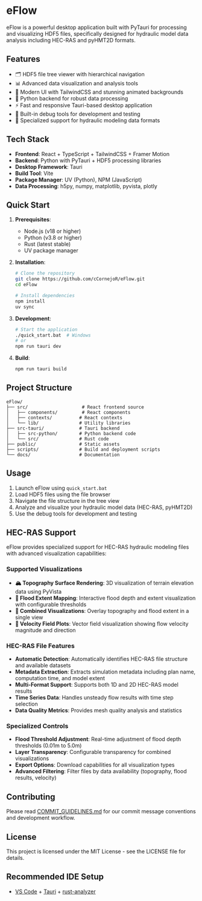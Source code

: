 # eFlow

eFlow is a powerful desktop application built with PyTauri for processing and visualizing HDF5 files, specifically designed for hydraulic model data analysis including HEC-RAS and pyHMT2D formats.

## Features

- 🗂️ HDF5 file tree viewer with hierarchical navigation
- 📊 Advanced data visualization and analysis tools
- 🎨 Modern UI with TailwindCSS and stunning animated backgrounds
- 🐍 Python backend for robust data processing
- ⚡ Fast and responsive Tauri-based desktop application
- 🔧 Built-in debug tools for development and testing
- 🌊 Specialized support for hydraulic modeling data formats

## Tech Stack

- **Frontend**: React + TypeScript + TailwindCSS + Framer Motion
- **Backend**: Python with PyTauri + HDF5 processing libraries
- **Desktop Framework**: Tauri
- **Build Tool**: Vite
- **Package Manager**: UV (Python), NPM (JavaScript)
- **Data Processing**: h5py, numpy, matplotlib, pyvista, plotly

## Quick Start

1. **Prerequisites**:

   - Node.js (v18 or higher)
   - Python (v3.8 or higher)
   - Rust (latest stable)
   - UV package manager

2. **Installation**:

   ```bash
   # Clone the repository
   git clone https://github.com/cCornejoR/eFlow.git
   cd eFlow

   # Install dependencies
   npm install
   uv sync
   ```

3. **Development**:

   ```bash
   # Start the application
   ./quick_start.bat  # Windows
   # or
   npm run tauri dev
   ```

4. **Build**:

   ```bash
   npm run tauri build
   ```

## Project Structure

```text
eFlow/
├── src/                    # React frontend source
│   ├── components/         # React components
│   ├── contexts/          # React contexts
│   └── lib/               # Utility libraries
├── src-tauri/             # Tauri backend
│   ├── src-python/        # Python backend code
│   └── src/               # Rust code
├── public/                # Static assets
├── scripts/               # Build and deployment scripts
└── docs/                  # Documentation
```

## Usage

1. Launch eFlow using `quick_start.bat`
2. Load HDF5 files using the file browser
3. Navigate the file structure in the tree view
4. Analyze and visualize your hydraulic model data (HEC-RAS, pyHMT2D)
5. Use the debug tools for development and testing

## HEC-RAS Support

eFlow provides specialized support for HEC-RAS hydraulic modeling files with advanced visualization capabilities:

### Supported Visualizations

- **🏔️ Topography Surface Rendering**: 3D visualization of terrain elevation data using PyVista
- **🌊 Flood Extent Mapping**: Interactive flood depth and extent visualization with configurable thresholds
- **🔗 Combined Visualizations**: Overlay topography and flood extent in a single view
- **💨 Velocity Field Plots**: Vector field visualization showing flow velocity magnitude and direction

### HEC-RAS File Features

- **Automatic Detection**: Automatically identifies HEC-RAS file structure and available datasets
- **Metadata Extraction**: Extracts simulation metadata including plan name, computation time, and model extent
- **Multi-Format Support**: Supports both 1D and 2D HEC-RAS model results
- **Time Series Data**: Handles unsteady flow results with time step selection
- **Data Quality Metrics**: Provides mesh quality analysis and statistics

### Specialized Controls

- **Flood Threshold Adjustment**: Real-time adjustment of flood depth thresholds (0.01m to 5.0m)
- **Layer Transparency**: Configurable transparency for combined visualizations
- **Export Options**: Download capabilities for all visualization types
- **Advanced Filtering**: Filter files by data availability (topography, flood results, velocity)

## Contributing

Please read [COMMIT_GUIDELINES.md](./COMMIT_GUIDELINES.md) for our commit message conventions and development workflow.

## License

This project is licensed under the MIT License - see the LICENSE file for details.

## Recommended IDE Setup

- [VS Code](https://code.visualstudio.com/) + [Tauri](https://marketplace.visualstudio.com/items?itemName=tauri-apps.tauri-vscode) + [rust-analyzer](https://marketplace.visualstudio.com/items?itemName=rust-lang.rust-analyzer)
